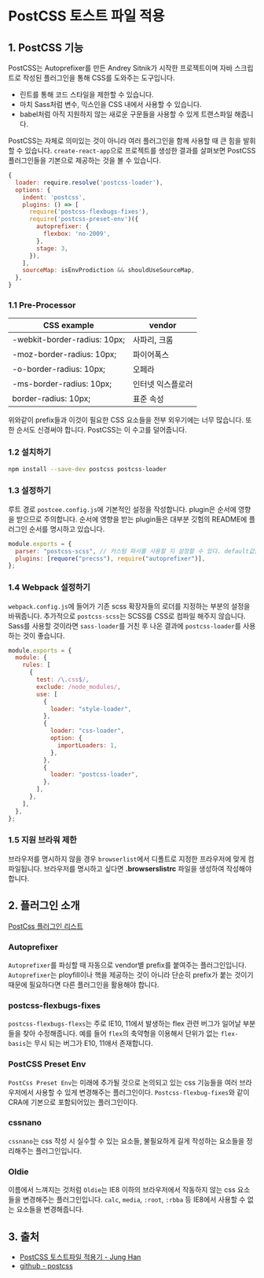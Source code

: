 # PostCSS 토스트 파일 적용

## 1. PostCSS 기능

PostCSS는 Autoprefixer를 만든 Andrey Sitnik가 시작한 프로젝트이며 자바 스크립트로 작성된 플러그인을 통해 CSS를 도와주는 도구입니다.

- 린트를 통해 코드 스타일을 제한할 수 있습니다.
- 마치 Sass처럼 변수, 믹스인을 CSS 내에서 사용할 수 있습니다.
- babel처럼 아직 지원하지 않는 새로운 구문들을 사용할 수 있게 트랜스파일 해줍니다.

PostCSS는 자체로 의미있는 것이 아니라 여러 플러그인을 함께 사용할 때 큰 힘을 발휘할 수 있습니다. `create-react-app`으로 프로젝트를 생성한 결과를 살펴보면 PostCSS 플러그인들을 기본으로 제공하는 것을 볼 수 있습니다.

```javascript
{
  loader: require.resolve('postcss-loader'),
  options: {
    indent: 'postcss',
    plugins: () => [
      require('postcss-flexbugs-fixes'),
      require('postcss-preset-env')({
        autoprefixer: {
          flexbox: 'no-2009',
        },
        stage: 3,
      }),
    ],
    sourceMap: isEnvProdiction && shouldUseSourceMap,
  },
}
```

### 1.1 Pre-Processor

| CSS example                  | vendor            |
| ---------------------------- | ----------------- |
| -webkit-border-radius: 10px; | 사파리, 크롬      |
| -moz-border-radius: 10px;    | 파이어폭스        |
| -o-border-radius: 10px;      | 오페라            |
| -ms-border-radius: 10px;     | 인터넷 익스플로러 |
| border-radius: 10px;         | 표준 속성         |

위와같이 prefix들과 이것이 필요한 CSS 요소들을 전부 외우기에는 너무 많습니다. 또한 순서도 신경써야 합니다. PostCSS는 이 수고를 덜어줍니다.

### 1.2 설치하기

```bash
npm install --save-dev postcss postcss-loader
```

### 1.3 설정하기

루트 경로 `postcee.config.js`에 기본적인 설정을 작성합니다. plugin은 순서에 영향을 받으므로 주의합니다. 순서에 영향을 받는 plugin들은 대부분 깃험의 README에 플러그인 순서를 명시하고 있습니다.

```javascript
module.exports = {
  parser: "postcss-scss", // 커스텀 파서를 사용할 지 설정할 수 있다. default값을 false이다.
  plugins: [requore("precss"), require("autoprefixer")],
};
```

### 1.4 Webpack 설정하기

`webpack.config.js`에 들어가 기존 scss 확장자들의 로더를 지정하는 부분의 설정을 바꿔줍니다. 추가적으로 `postcss-scss`는 SCSS를 CSS로 컴파일 해주지 않습니다. Sass를 사용할 것이라면 `sass-loader`를 거친 후 나온 결과에 `postcss-loader`를 사용하는 것이 좋습니다.

```javascript
module.exports = {
  module: {
    rules: [
      {
        test: /\.css$/,
        exclude: /node_modules/,
        use: [
          {
            loader: "style-loader",
          },
          {
            loader: "css-loader",
            option: {
              importLoaders: 1,
            },
          },
          {
            loader: "postcss-loader",
          },
        ],
      },
    ],
  },
};
```

### 1.5 지원 브라워 제한

브라우저를 명시하지 않을 경우 `browserlist`에서 디폴트로 지정한 프라우저에 맞게 컴파일됩니다. 브라우저를 명시하고 싶다면 **.browserslistrc** 파일을 생성하여 작성해야 합니다.

## 2. 플러그인 소개

[PostCss 플러그인 리스트](https://github.com/postcss/postcss/blob/master/docs/plugins.md)

### Autoprefixer

`Autoprefixer`를 파싱할 때 자동으로 vendor별 prefix를 붙여주는 플러그인입니다. `Autoprefixer`는 ployfill이나 핵을 제공하는 것이 아니라 단순히 prefix가 붙는 것이기 때문에 필요하다면 다른 플러그인을 활용해야 합니다.

### postcss-flexbugs-fixes

`postcss-flexbugs-flexs`는 주로 IE10, 11에서 발생하는 flex 관련 버그가 일어날 부분들을 찾아 수정해줍니다. 예를 들어 `flex`의 축약형을 이용해서 단위가 없는 `flex-basis`는 무시 되는 버그가 E10, 11애서 존재합니다.

### PostCSS Preset Env

`PostCss Preset Env`는 미래에 추가될 것으로 논의되고 있는 css 기능들을 여러 브라우저에서 사용할 수 있게 변경해주는 플러그인이다. `Postcss-flexbug-fixes`와 같이 CRA에 기본으로 포함되어있는 플러그인이다.

### cssnano

`cssnano`는 css 작성 시 실수할 수 있는 요소들, 불필요하게 길게 작성하는 요소들을 정리해주는 플러그인입니다.

### Oldie

이름에서 느껴지는 것처럼 `Oldie`는 IE8 이하의 브라우저에서 작동하지 않는 css 요소들을 변경해주는 플러그인입니다. `calc`, `media`, `:root`, `:rbba` 등 IE8에서 사용할 수 없는 요소들을 변경해줍니다.

## 3. 출처

- [PostCSS 토스트파일 적용기 - Jung Han](https://medium.com/jung-han/postcss-%ED%86%A0%EC%8A%A4%ED%8A%B8%ED%8C%8C%EC%9D%BC-%EC%A0%81%EC%9A%A9%EA%B8%B0-86cd33ba6aa9)
- [github - postcss](https://github.com/postcss/postcss#options)

